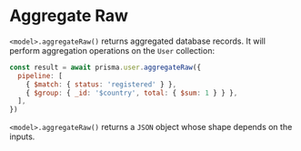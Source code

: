 # Aggregate Raw

`<model>.aggregateRaw()` returns aggregated database records. It will perform aggregation operations on the `User` collection:

```jsx
const result = await prisma.user.aggregateRaw({
  pipeline: [
    { $match: { status: 'registered' } },
    { $group: { _id: '$country', total: { $sum: 1 } } },
  ],
})
```

`<model>.aggregateRaw()` returns a `JSON` object whose shape depends on the inputs.
